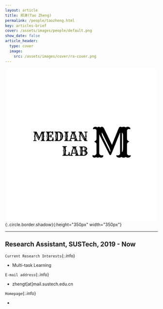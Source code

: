 ```yaml
---
layout: article
title: 郑涛(Tao Zheng)
permalink: /people/taozheng.html
key: articles-brief
cover: /assets/images/people/default.png
show_date: false
article_header:
  type: cover
  image:
    src: /assets/images/cover/ra-cover.png
---
```


![Image](/assets/images/people/default.png){:.circle.border.shadow}{:height="350px" width="350px"}


<div class="article__content" markdown="1">

---

## Research Assistant, SUSTech, 2019 - Now

<!--more-->

`Current Research Interests`{:.info}

- Multi-task Learning 

`E-mail address`{:.info}

- zhengt[at]mail.sustech.edu.cn

`Homepage`{:.info}

<div class="author-links">
  <ul class="menu menu--nowrap menu--inline">
	  <li title="homepage">
	  <a class="button button--circle mail-button" itemprop="sameAs" href="https://median-lab.github.io/" target="_blank">
	    <i class="fa fa-home"></i>
	  </a>
  	  </li>
  </ul>
</div>
</div>
